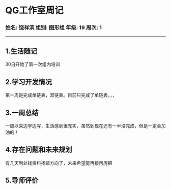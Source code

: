 # QG工作室周记
 ### 姓名: 饶祥滨     组别: 图形组      年级: 19         周次: 	1
---
## 1.生活随记

30日开始了第一次组内培训

## 2.学习开发情况

第一周是完成单链表，双链表。目前只完成了单链表，，，

## 3.一周总结

一周以来边学边写，生活感到很充实，虽然到现在还有一半没完成，但是一定会加油的！

## 4.存在问题和未来规划

有几天到处找资料找错方向了，未来希望能再接再厉把

## 5.导师评价

